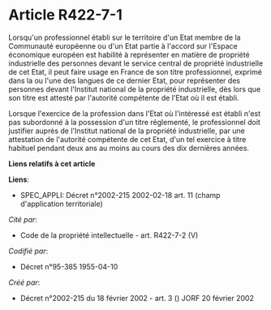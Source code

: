 # Article R422-7-1

Lorsqu'un professionnel établi sur le territoire d'un Etat membre de la Communauté européenne ou d'un Etat partie à l'accord
sur l'Espace économique européen est habilité à représenter en matière de propriété industrielle des personnes devant le
service central de propriété industrielle de cet Etat, il peut faire usage en France de son titre professionnel, exprimé dans
la ou l'une des langues de ce dernier Etat, pour représenter des personnes devant l'Institut national de la propriété
industrielle, dès lors que son titre est attesté par l'autorité compétente de l'Etat où il est établi.

Lorsque l'exercice de la profession dans l'Etat où l'intéressé est établi n'est pas subordonné à la possession d'un titre
réglementé, le professionnel doit justifier auprès de l'Institut national de la propriété industrielle, par une attestation
de l'autorité compétente de cet Etat, d'un tel exercice à titre habituel pendant deux ans au moins au cours des dix dernières
années.

**Liens relatifs à cet article**

**Liens**:

  - SPEC_APPLI: Décret n°2002-215 2002-02-18 art. 11 (champ d'application territoriale)

_Cité par_:

  - Code de la propriété intellectuelle - art. R422-7-2 (V)

_Codifié par_:

  - Décret n°95-385 1955-04-10

_Créé par_:

  - Décret n°2002-215 du 18 février 2002 - art. 3 () JORF 20 février 2002
